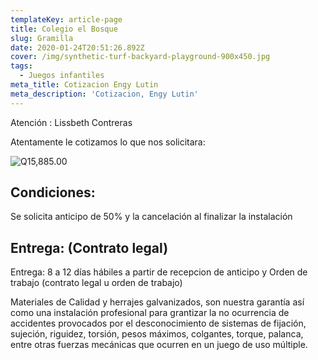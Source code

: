 ```yaml
---
templateKey: article-page
title: Colegio el Bosque
slug: Gramilla
date: 2020-01-24T20:51:26.892Z
cover: /img/synthetic-turf-backyard-playground-900x450.jpg
tags:
  - Juegos infantiles
meta_title: Cotizacion Engy Lutin
meta_description: 'Cotizacion, Engy Lutin'
---
```

Atención : Lissbeth Contreras

Atentamente le cotizamos lo que nos solicitara:

![Q15,885.00](/img/synthetic-turf-backyard-playground-900x450.jpg "Q15,885.00")

## Condiciones:

Se solicita anticipo de 50% y la cancelación al finalizar la instalación

## Entrega: (Contrato legal)

Entrega: 8 a 12 días hábiles a partir de recepcion de anticipo y Orden de trabajo (contrato legal u orden de trabajo)

Materiales de Calidad y herrajes galvanizados, son nuestra garantía así como una instalación profesional para grantizar la no ocurrencia de accidentes provocados por el desconocimiento de sistemas de fijación, sujeción, riguidez, torsión, pesos máximos, colgantes, torque, palanca, entre otras fuerzas mecánicas que ocurren en un juego de uso múltiple.

##
